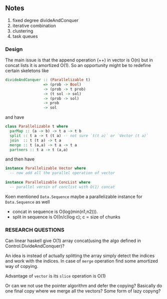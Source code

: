## Notes

1. fixed degree divideAndConquer
2. iterative combination
3. clustering
4. task queues

### Design

The main issue is that the append operation (++) in vector is O(n) but in concat lists it is amortized O(1).
So an opportunity might be to redefine certain skeletons like 

```haskell
divideAndConquer :: (Parallelizable t)
                 => (prob -> Bool) 
                 -> (prob -> t prob)
                 -> (t sol -> sol)
                 -> (prob -> sol)
                 -> prob
                 -> sol
```

and have 

```haskell
class Parallelizable t where
  parMap :: (a -> b) -> t a -> t b
  split :: t a -> t (t a) -- not sure `t(t a)` or `Vector (t a)`
  join  :: t (t a) -> t a
  merge :: t (a,a) -> t a -> t a
  partners :: t a -> t (a,a)
```

and then have

```haskell
instance Parallelizable Vector where
  -- now add all the parallel operation of vector
  
instance Parallelizable ConcList where
  -- parallel versin of conclist with O(1) concat
```

Koen mentioned `Data.Sequence` maybe a parallelizable instance for `Data.Sequence` as well
- concat in sequence is O(log(min(n1,n2))).
- split in sequence is O((n/c)log c); c = size of chunks 

### RESEARCH QUESTIONS

Can linear haskell give O(1) array concat(using the algo defined in Control.DivideAndConquer)?

An idea is instead of actually splitting the array simply detect the indices and work with the indices. In case of `merge` operation find some amortized way of copying.

Advantage of `vector` is its `slice` operation is O(1)


Or can we not use the pointer algorithm and defer the copying? Basically do one final copy where we merge all the vectors? Some form of lazy copyng?
